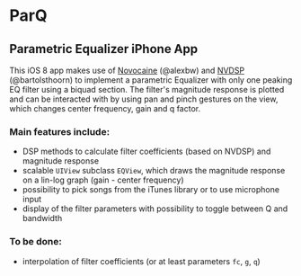 ParQ
====

## Parametric Equalizer iPhone App


This iOS 8 app makes use of [Novocaine](https://github.com/alexbw/novocaine) (@alexbw) and [NVDSP](https://github.com/bartolsthoorn/NVDSP) (@bartolsthoorn) to implement a parametric Equalizer with only one peaking EQ filter using a biquad section. The filter's magnitude response is plotted and can be interacted with by using pan and pinch gestures on the view, which changes center frequency, gain and q factor. 

### Main features include:
* DSP methods to calculate filter coefficients (based on NVDSP) and magnitude response
* scalable `UIView` subclass `EQView`, which draws the magnitude response on a lin-log graph (gain - center frequency)
* possibility to pick songs from the iTunes library or to use microphone input
* display of the filter parameters with possibility to toggle between Q and bandwidth

### To be done:
* interpolation of filter coefficients (or at least parameters `fc`, `g`, `q`)
